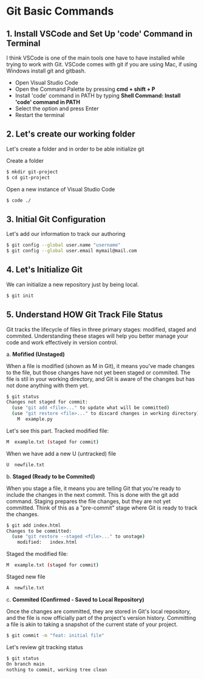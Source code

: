 # Git Basic Commands

## 1. Install VSCode and Set Up 'code' Command in Terminal
I think VSCode is one of the main tools one have to have installed while trying to work with Git. VSCode comes with git if you are using Mac, if using Windows install git and gitbash.

- Open Visual Studio Code
- Open the Command Palette by pressing **cmd + shift + P**
- Install 'code' command in PATH by typing **Shell Command: Install 'code' command in PATH**
- Select the option and press Enter
- Restart the terminal

## 2. Let's create our working folder
Let's create a folder and in order to be able initialize git

Create a folder
```bash
$ mkdir git-project
$ cd git-project
```

Open a new instance of Visual Studio Code
```bash
$ code ./
```

## 3. Initial Git Configuration
Let's add our information to track our authoring

```bash
$ git config --global user.name "username"
$ git config --global user.email mymail@mail.com
```

## 4. Let's Initialize Git
We can initialize a new repository just by being local.

```bash
$ git init
```

## 5. Understand HOW Git Track File Status
Git tracks the lifecycle of files in three primary stages: modified, staged and commited. Understanding these stages will help you better manage your code and work effectively in version control.

a. **Mofified (Unstaged)**

When a file is modified (shown as M in Git), it means you've made changes to the file, but those changes have not yet been staged or commited. The file is stil in your working directory, and Git is aware of the changes but has not done anything with them yet.

```bash
$ git status
Changes not staged for commit:
  (use "git add <file>..." to update what will be committed)
  (use "git restore <file>..." to discard changes in working directory)
    M  example.py
```

Let's see this part. Tracked modified file:
```bash
M  example.txt (staged for commit)
```

When we have add a new U (untracked) file
```bash
U  newfile.txt
```

b. **Staged (Ready to be Commited)**

When you stage a file, it means you are telling Git that you're ready to include the changes in the next commit. This is done with the git add command.
Staging prepares the file changes, but they are not yet committed. Think of this as a "pre-commit" stage where Git is ready to track the changes.

```bash
$ git add index.html
Changes to be committed:
  (use "git restore --staged <file>..." to unstage)
    modified:   index.html
```

Staged the modified file:
```bash
M  example.txt (staged for commit)
```

Staged new file
```bash
A  newfile.txt
```

c. **Commited (Confirmed - Saved to Local Repository)**

Once the changes are committed, they are stored in Git's local repository, and the file is now officially part of the project's version history. Committing a file is akin to taking a snapshot of the current state of your project.

```bash
$ git commit -m "feat: initial file"
```
Let's review git tracking status
```bash
$ git status
On branch main
nothing to commit, working tree clean
```
